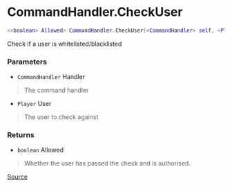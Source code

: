 # CommandHandler.CheckUser
```lua
<<boolean> Allowed> CommandHandler.CheckUser(<CommandHandler> self, <Player> User)
```
Check if a user is whitelisted/blacklisted

### Parameters
* `CommandHandler` Handler
> The command handler

* `Player` User
> The user to check against

### Returns
* `boolean` Allowed
> Whether the user has passed the check and is authorised.

[Source](https://github.com/Stefanuk12/ROBLOX/blob/master/Universal/Commands/Module.lua#L54)
